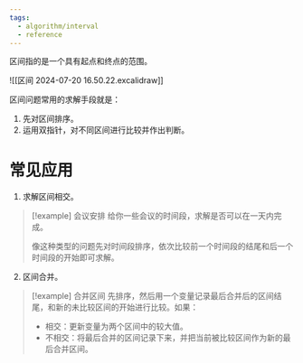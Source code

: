 ```yaml
---
tags:
  - algorithm/interval
  - reference
---
```

区间指的是一个具有起点和终点的范围。

![[区间 2024-07-20 16.50.22.excalidraw]]

区间问题常用的求解手段就是：
1. 先对区间排序。
2. 运用双指针，对不同区间进行比较并作出判断。
# 常见应用

1. 求解区间相交。
> [!example] 会议安排
> 给你一些会议的时间段，求解是否可以在一天内完成。
> 
> 像这种类型的问题先对时间段排序，依次比较前一个时间段的结尾和后一个时间段的开始即可求解。
2. 区间合并。
> [!example] 合并区间
> 先排序，然后用一个变量记录最后合并后的区间结尾，和新的未比较区间的开始进行比较。如果：
> - 相交：更新变量为两个区间中的较大值。
> - 不相交：将最后合并的区间记录下来，并把当前被比较区间作为新的最后合并区间。